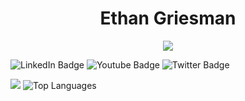 <h1 align="center">Ethan Griesman </h1>



<p align="center">
  <a href="https://skillicons.dev">
    <img src="https://skillicons.dev/icons?i=py,java,c,cs,cpp,arduino,html,css,js,react,php,androidstudio,maven,figma,powershell" />
  </a>
</p>


<div id="badges">
  <img src="https://img.shields.io/badge/LinkedIn-blue?style=for-the-badge&logo=linkedin&logoColor=white" alt="LinkedIn Badge"/>
  <img src="https://img.shields.io/badge/YouTube-red?style=for-the-badge&logo=youtube&logoColor=white" alt="Youtube Badge"/>
  <img src="https://img.shields.io/badge/Twitter-blue?style=for-the-badge&logo=twitter&logoColor=white" alt="Twitter Badge"/>
</div>

![](https://github-readme-stats.vercel.app/api?username=ethangriesman&show_icons=true&theme=dark)
![Top Languages](https://github-readme-stats.vercel.app/api/top-langs/?username=ethangriesman&hide_progress=true&theme=dark)



